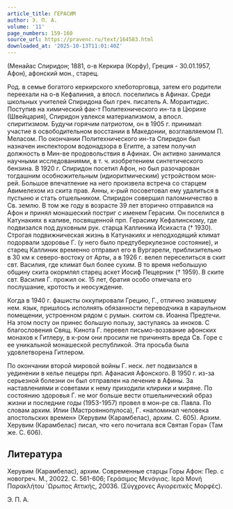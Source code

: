 ```yaml
---
article_title: ГЕРАСИМ
author: Э. П. А.
volume: '11'
page_numbers: 159-160
source_url: https://pravenc.ru/text/164583.html
downloaded_at: '2025-10-13T11:01:40Z'
---
```


(Менайас Спиридон; 1881, о-в Керкира (Корфу), Греция - 30.01.1957, Афон), афонский мон., старец.

Род. в семье богатого керкирского хлеботорговца, затем его родители переехали на о-в Кефалиния, а впосл. поселились в Афинах. Среди школьных учителей Спиридона был греч. писатель А. Мораитидис. Поступив на химический фак-т Политехнического ин-та в Цюрихе (Швейцария), Спиридон увлекся материализмом, а впосл. спиритизмом. Будучи горячим патриотом, он в 1905 г. принимал участие в освободительном восстании в Македонии, возглавляемом П. Меласом. По окончании Политехнического ин-та Спиридон был назначен инспектором водонадзора в Египте, а затем получил должность в Мин-ве продовольствия в Афинах. Он активно занимался научными исследованиями, в т. ч. изобретением синтетического бензина. В 1920 г. Спиридон посетил Афон, но был разочарован тогдашним особножительным (идиоритмическим) устройством мон-рей. Большое впечатление на него произвела встреча со старцем Авимелехом из скита прав. Анны, к-рый посоветовал ему удалиться в пустыню и стать отшельником. Спиридон совершил паломничество в Св. землю. В том же году в возрасте 39 лет вторично отправился на Афон и принял монашеский постриг с именем Герасим. Он поселился в Катунакиях в каливе, посвященной прп. Герасиму Кефалинскому, где подвизался под духовным рук. старца Каллиника Исихаста († 1930). Строгая подвижническая жизнь в Катунакиях и неподходящий климат подорвали здоровье Г. (у него было предтуберкулезное состояние), и старец Каллиник временно отправил его в Вургарели, приблизительно в 30 км к северо-востоку от Арты, а в 1926 г. велел переселиться в скит свт. Василия, где климат был более сухим. В то время небольшую общину скита окормлял старец аскет Иосиф Пещерник († 1959). В ските свт. Василия Г. прожил ок. 15 лет, братия особо отмечала его послушание, кротость и неосуждение.

Когда в 1940 г. фашисты оккупировали Грецию, Г., отлично знавшему нем. язык, пришлось исполнять обязанности переводчика в караульном помещении, устроенном рядом с румын. скитом св. Иоанна Предтечи. На этом посту он принес большую пользу, заступаясь за иноков. С благословения Свящ. Кинота Г. перевел письмо-воззвание афонских монахов к Гитлеру, в к-ром они просили не причинять вреда Св. Горе с ее уникальной монашеской республикой. Эта просьба была удовлетворена Гитлером.

По окончании второй мировой войны Г. неск. лет подвизался в уединении в келье пещеры прп. Афанасия Афонского. В 1950 г. из-за серьезной болезни он был отправлен на лечение в Афины. За наставлениями и советами к нему приходили клирики и миряне. По состоянию здоровья Г. не мог больше вести отшельнический образ жизни и последние годы (1953-1957) провел в мон-ре св. Павла. По словам архим. Илии (Мастрояннопулоса), Г. «напоминал человека апостольских времен» (Херувим (Карамбелас), архим. С. 605). Архим. Херувим (Карамбелас) писал, что «его почитала вся Святая Гора» (Там же. С. 606).

## Литература

Херувим (Карамбелас), архим. Современные старцы Горы Афон: Пер. с новогреч. М., 20022. С. 561-606; Γεράσιμος Μενάγιας. Ιερά Μονή Παρακλήτου ´Ωρωπος Αττικής, 20036. (Σύγχρονες Αγιορειτικές Μορφές).

Э. П. А.
